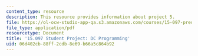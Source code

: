 ```yaml
---
content_type: resource
description: This resource provides information about project 5.
file: https://ol-ocw-studio-app-qa.s3.amazonaws.com/courses/15-097-prediction-machine-learning-and-statistics-spring-2012/06d402cb88ff2cdb8e69b66a5c864b92_MIT15_097S12_proj5.pdf
file_type: application/pdf
resourcetype: Document
title: '15.097 Student Project: DC Programming'
uid: 06d402cb-88ff-2cdb-8e69-b66a5c864b92
---
```

